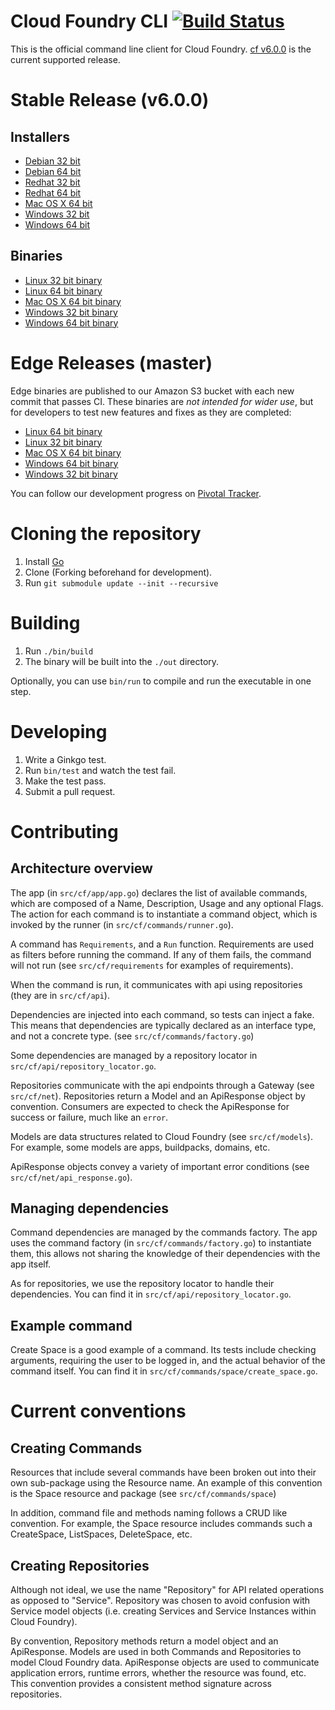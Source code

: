 Cloud Foundry CLI [![Build Status](https://travis-ci.org/cloudfoundry/cli.png?branch=master)](https://travis-ci.org/cloudfoundry/cli)
=================

This is the official command line client for Cloud Foundry. [cf v6.0.0](https://github.com/cloudfoundry/cli/releases/tag/v6.0.0) is the current supported release.

Stable Release (v6.0.0)
=======================

Installers
----------
- [Debian 32 bit](https://github.com/cloudfoundry/cli/releases/download/v6.0.0/cf-cli_i386.deb)
- [Debian 64 bit](https://github.com/cloudfoundry/cli/releases/download/v6.0.0/cf-cli_amd64.deb)
- [Redhat 32 bit](https://github.com/cloudfoundry/cli/releases/download/v6.0.0/cf-cli_i386.rpm)
- [Redhat 64 bit](https://github.com/cloudfoundry/cli/releases/download/v6.0.0/cf-cli_amd64.rpm)
- [Mac OS X 64 bit](https://github.com/cloudfoundry/cli/releases/download/v6.0.0/installer-osx-amd64.pkg)
- [Windows 32 bit](https://github.com/cloudfoundry/cli/releases/download/v6.0.0/installer-windows-386.zip)
- [Windows 64 bit](https://github.com/cloudfoundry/cli/releases/download/v6.0.0/installer-windows-amd64.zip)

Binaries
--------
- [Linux 32 bit binary](https://github.com/cloudfoundry/cli/releases/download/v6.0.0/cf-linux-386.tgz)
- [Linux 64 bit binary](https://github.com/cloudfoundry/cli/releases/download/v6.0.0/cf-linux-amd64.tgz)
- [Mac OS X 64 bit binary](https://github.com/cloudfoundry/cli/releases/download/v6.0.0/cf-darwin-amd64.tgz)
- [Windows 32 bit binary](https://github.com/cloudfoundry/cli/releases/download/v6.0.0/cf-windows-386.zip)
- [Windows 64 bit binary](https://github.com/cloudfoundry/cli/releases/download/v6.0.0/cf-windows-amd64.zip)

Edge Releases (master)
=============

Edge binaries are published to our Amazon S3 bucket with each new commit that passes CI. These binaries are *not intended for wider use*, but for developers to test new features and fixes as they are completed:
- [Linux 64 bit binary](http://go-cli.s3.amazonaws.com/cf-linux-amd64.tgz)
- [Linux 32 bit binary](http://go-cli.s3.amazonaws.com/cf-linux-386.tgz)
- [Mac OS X 64 bit binary](http://go-cli.s3.amazonaws.com/cf-darwin-amd64.tgz)
- [Windows 64 bit binary](http://go-cli.s3.amazonaws.com/cf-windows-amd64.zip)
- [Windows 32 bit binary](http://go-cli.s3.amazonaws.com/cf-windows-386.zip)

You can follow our development progress on [Pivotal Tracker](https://www.pivotaltracker.com/s/projects/892938).

Cloning the repository
======================

1. Install [Go](http://golang.org)
1. Clone (Forking beforehand for development).
1. Run `git submodule update --init --recursive`

Building
=======

1. Run `./bin/build`
1. The binary will be built into the `./out` directory.

Optionally, you can use `bin/run` to compile and run the executable in one step.

Developing
==========

1. Write a Ginkgo test.
1. Run `bin/test` and watch the test fail.
1. Make the test pass.
1. Submit a pull request.

Contributing
============

Architecture overview
---------------------

The app (in `src/cf/app/app.go`) declares the list of available commands, which are composed of a Name,
Description, Usage and any optional Flags. The action for each command is to instantiate a command object,
 which is invoked by the runner (in `src/cf/commands/runner.go`).

A command has `Requirements`, and a `Run` function. Requirements are used as filters before running the command.
If any of them fails, the command will not run (see `src/cf/requirements` for examples of requirements).

When the command is run, it communicates with api using repositories (they are in `src/cf/api`).

Dependencies are injected into each command, so tests can inject a fake. This means that dependencies are
typically declared as an interface type, and not a concrete type. (see `src/cf/commands/factory.go`)

Some dependencies are managed by a repository locator in `src/cf/api/repository_locator.go`.

Repositories communicate with the api endpoints through a Gateway (see `src/cf/net`). Repositories return
a Model and an ApiResponse object by convention. Consumers are expected to check the ApiResponse for
success or failure, much like an `error`.

Models are data structures related to Cloud Foundry (see `src/cf/models`). For example, some models are
apps, buildpacks, domains, etc.

ApiResponse objects convey a variety of important error conditions (see `src/cf/net/api_response.go`).


Managing dependencies
---------------------

Command dependencies are managed by the commands factory. The app uses the command factory (in `src/cf/commands/factory.go`)
to instantiate them, this allows not sharing the knowledge of their dependencies with the app itself.

As for repositories, we use the repository locator to handle their dependencies. You can find it in `src/cf/api/repository_locator.go`.

Example command
---------------

Create Space is a good example of a command. Its tests include checking arguments, requiring the user
to be logged in, and the actual behavior of the command itself. You can find it in `src/cf/commands/space/create_space.go`.

Current conventions
===================

Creating Commands
-----------------

Resources that include several commands have been broken out into their own sub-package using the Resource name. An example
of this convention is the Space resource and package (see `src/cf/commands/space`)

In addition, command file and methods naming follows a CRUD like convention. For example, the Space resource includes commands
such a CreateSpace, ListSpaces, DeleteSpace, etc.

Creating Repositories
---------------------

Although not ideal, we use the name "Repository" for API related operations as opposed to "Service". Repository was chosen
to avoid confusion with Service model objects (i.e. creating Services and Service Instances within Cloud Foundry).

By convention, Repository methods return a model object and an ApiResponse. Models are used in both Commands and Repositories
to model Cloud Foundry data.  ApiResponse objects are used to communicate application errors, runtime errors,
whether the resource was found, etc. This convention provides a consistent method signature across repositories.
